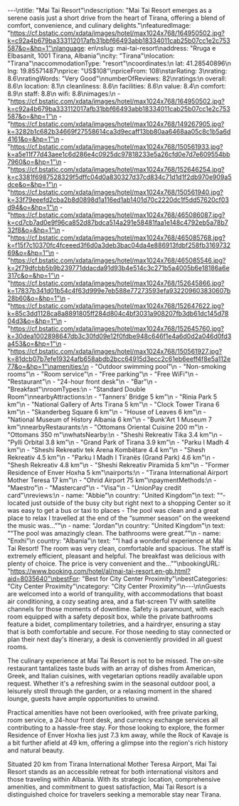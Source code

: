 ---\ntitle: "Mai Tai Resort"\ndescription: "Mai Tai Resort emerges as a serene oasis just a short drive from the heart of Tirana, offering a blend of comfort, convenience, and culinary delights."\nfeaturedImage: "https://cf.bstatic.com/xdata/images/hotel/max1024x768/164950502.jpg?k=c92a4b679ba333112017afb31bbf66493abb18334011cab25b07cc1e2c753587&o=&hp=1"\nlanguage: en\nslug: mai-tai-resort\naddress: "Rruga e Elbasanit, 1001 Tirana, Albania"\ncity: "Tirana"\nlocation: "Tirana"\naccommodationType: "resort"\ncoordinates:\n  lat: 41.28540896\n  lng: 19.85571487\nprice: "US$108"\npriceFrom: 108\nstarRating: 3\nrating: 8.6\nratingWords: "Very Good"\nnumberOfReviews: 82\nratings:\n  overall: 8.6\n  location: 8.1\n  cleanliness: 8.6\n  facilities: 8.6\n  value: 8.4\n  comfort: 8.9\n  staff: 8.8\n  wifi: 8.8\nimages:\n  - "https://cf.bstatic.com/xdata/images/hotel/max1024x768/164950502.jpg?k=c92a4b679ba333112017afb31bbf66493abb18334011cab25b07cc1e2c753587&o=&hp=1"\n  - "https://cf.bstatic.com/xdata/images/hotel/max1024x768/149267905.jpg?k=3282b1c682b34669f27558614ca3d9ecaff13bb80aa6468aa05c8c1b5a6d4161&o=&hp=1"\n  - "https://cf.bstatic.com/xdata/images/hotel/max1024x768/150561933.jpg?k=a5e11f77d43aee1c6d286e4c0925dc97818233e5a26cfd0e7d7e609554bb7960&o=&hp=1"\n  - "https://cf.bstatic.com/xdata/images/hotel/max1024x768/152646254.jpg?k=c3381f6987528329f5dffc04d0a830327d37cd834c71d1d1f2db970e909a5dce&o=&hp=1"\n  - "https://cf.bstatic.com/xdata/images/hotel/max1024x768/150561940.jpg?k=33f79eeefd2cba2b8d0898d1a116ed1ab1401d70c2220dc1f5dd57620cf03d94&o=&hp=1"\n  - "https://cf.bstatic.com/xdata/images/hotel/max1024x768/465086087.jpg?k=cd7cb7ad0e9f96ca852d87bdca514a291e58481faa1e148c4792eb5a78b732f8&o=&hp=1"\n  - "https://cf.bstatic.com/xdata/images/hotel/max1024x768/465085768.jpg?k=f15f7c10370fc4fceeed3f6d0a3deb3bac04da4e886913fdbf258fb316973269&o=&hp=1"\n  - "https://cf.bstatic.com/xdata/images/hotel/max1024x768/465085546.jpg?k=2f79dfcbb5b9b239771ddacda91d93b4e514c3c271b5a4005b6e18186a6e317c&o=&hp=1"\n  - "https://cf.bstatic.com/xdata/images/hotel/max1024x768/152645866.jpg?k=17837b341d01b54c4f63d999e7eb588e77273593efa932209603830607b28b60&o=&hp=1"\n  - "https://cf.bstatic.com/xdata/images/hotel/max1024x768/152647622.jpg?k=85c3dd1128ca8a8891805ff284d804c4bf3031a908207fb3db61dc145d7804d3&o=&hp=1"\n  - "https://cf.bstatic.com/xdata/images/hotel/max1024x768/152645760.jpg?k=30dea1002898647db3c30fd09e12f0fdbe948c646f1e4a6d0d2a046d0fd3a453&o=&hp=1"\n  - "https://cf.bstatic.com/xdata/images/hotel/max1024x768/150561927.jpg?k=81dcb07b7efe19324afb658abdb2bcc64915d3ecc2c61eb6eeff4f8e5a112e77&o=&hp=1"\namenities:\n  - "Outdoor swimming pool"\n  - "Non-smoking rooms"\n  - "Room service"\n  - "Free parking"\n  - "Free WiFi"\n  - "Restaurant"\n  - "24-hour front desk"\n  - "Bar"\n  - "Breakfast"\nroomTypes:\n  - "Standard Double Room"\nnearbyAttractions:\n  - "Tanners' Bridge 5 km"\n  - "Rinia Park 5 km"\n  - "National Gallery of Arts Tirana 5 km"\n  - "Clock Tower Tirana 6 km"\n  - "Skanderbeg Square 6 km"\n  - "House of Leaves 6 km"\n  - "National Museum of History Albania 6 km"\n  - "Bunk'Art 1 Museum 7 km"\nnearbyRestaurants:\n  - "Ottomans Oriental Cuisine 200 m"\n  - "Ottomans 350 m"\nwhatsNearby:\n  - "Sheshi Rekreativ Tika 3.4 km"\n  - "Pylli Orbital 3.8 km"\n  - "Grand Park of Tirana 3.9 km"\n  - "Parku I Madh 4 km"\n  - "Sheshi Rekreativ tek Arena Kombëtare 4.4 km"\n  - "Shesh Rekreativ 4.5 km"\n  - "Parku I Madh I Tiranës (Grand Park) 4.6 km"\n  - "Shesh Rekreativ 4.8 km"\n  - "Sheshi Rekreativ Piramida 5 km"\n  - "Former Residence of Enver Hoxha 5 km"\nairports:\n  - "Tirana International Airport Mother Teresa 17 km"\n  - "Ohrid Airport 75 km"\npaymentMethods:\n  - "Maestro"\n  - "Mastercard"\n  - "Visa"\n  - "UnionPay credit card"\nreviews:\n  - name: "Abbie"\n    country: "United Kingdom"\n    text: "“- located just outside of the busy city but right next to a shopping Center so it was easy to get a bus or taxi to places - The pool was clean and a great place to relax I travelled at the end of the “summer season” on the weekend the music was...”"\n  - name: "Jordan"\n    country: "United Kingdom"\n    text: "“The pool was amazingly clean. The bathrooms were great.”"\n  - name: "Enxhi"\n    country: "Albania"\n    text: "“I had a wonderful experience at Mai Tai Resort! The room was very clean, comfortable and spacious. The staff is extremely efficient, pleasant and helpful. The breakfast was delicious with plenty of choice. The price is very convenient and the...”"\nbookingURL: "https://www.booking.com/hotel/al/mai-tai-resort.en-gb.html?aid=8035640"\nbestFor: "Best for City Center Proximity"\nbestCategories: "City Center Proximity"\ncategory: "City Center Proximity"\n---\n\nGuests are welcomed into a world of tranquility, with accommodations that boast air conditioning, a cozy seating area, and a flat-screen TV with satellite channels for those moments of downtime. Safety is paramount, with each room equipped with a safety deposit box, while the private bathrooms feature a bidet, complimentary toiletries, and a hairdryer, ensuring a stay that is both comfortable and secure. For those needing to stay connected or plan their next day's itinerary, a desk is conveniently provided in all guest rooms.

The culinary experience at Mai Tai Resort is not to be missed. The on-site restaurant tantalizes taste buds with an array of dishes from American, Greek, and Italian cuisines, with vegetarian options readily available upon request. Whether it's a refreshing swim in the seasonal outdoor pool, a leisurely stroll through the garden, or a relaxing moment in the shared lounge, guests have ample opportunities to unwind.

Practical amenities have not been overlooked, with free private parking, room service, a 24-hour front desk, and currency exchange services all contributing to a hassle-free stay. For those looking to explore, the former Residence of Enver Hoxha lies just 7.3 km away, while the Rock of Kavaje is a bit further afield at 49 km, offering a glimpse into the region's rich history and natural beauty.

Situated 20 km from Tirana International Mother Teresa Airport, Mai Tai Resort stands as an accessible retreat for both international visitors and those traveling within Albania. With its strategic location, comprehensive amenities, and commitment to guest satisfaction, Mai Tai Resort is a distinguished choice for travelers seeking a memorable stay near Tirana.